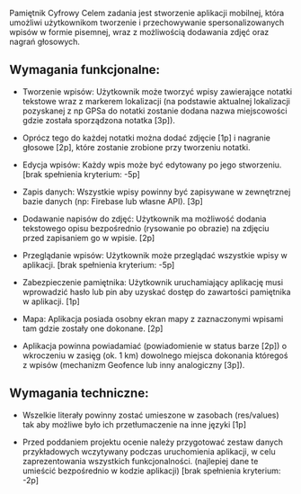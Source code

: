 Pamiętnik Cyfrowy
Celem zadania jest stworzenie aplikacji mobilnej, która umożliwi użytkownikom tworzenie i przechowywanie spersonalizowanych wpisów w formie pisemnej, wraz z możliwością dodawania zdjęć oraz nagrań głosowych.

## Wymagania funkcjonalne:
* Tworzenie wpisów: Użytkownik może tworzyć wpisy zawierające notatki tekstowe wraz z markerem lokalizacji (na podstawie aktualnej lokalizacji pozyskanej z np GPSa do notatki zostanie dodana nazwa miejscowości gdzie została sporządzona notatka [3p]). 

* Oprócz tego do każdej notatki można dodać zdjęcie [1p] i nagranie głosowe [2p], które zostanie zrobione przy tworzeniu notatki.

* Edycja wpisów: Każdy wpis może być edytowany po jego stworzeniu. [brak spełnienia kryterium: -5p]

* Zapis danych: Wszystkie wpisy powinny być zapisywane w zewnętrznej bazie danych (np: Firebase lub własne API). [3p]

* Dodawanie napisów do zdjęć: Użytkownik ma możliwość dodania tekstowego opisu bezpośrednio (rysowanie po obrazie) na zdjęciu przed zapisaniem go w wpisie. [2p]

* Przeglądanie wpisów: Użytkownik może przeglądać wszystkie wpisy w aplikacji. [brak spełnienia kryterium: -5p]

* Zabezpieczenie pamiętnika: Użytkownik uruchamiający aplikację musi wprowadzić hasło lub pin aby uzyskać dostęp do zawartości pamiętnika w aplikacji. [1p]

* Mapa: Aplikacja posiada osobny ekran mapy z zaznaczonymi wpisami tam gdzie zostały one dokonane. [2p]

* Aplikacja powinna powiadamiać (powiadomienie w status barze [2p]) o wkroczeniu w zasięg (ok. 1 km) dowolnego miejsca dokonania któregoś z wpisów (mechanizm Geofence lub inny analogiczny [3p]).

## Wymagania techniczne:

* Wszelkie literały powinny zostać umieszone w zasobach (res/values) tak aby możliwe było ich przetłumaczenie na inne języki [1p]

* Przed poddaniem projektu ocenie należy przygotować zestaw danych przykładowych wczytywany podczas uruchomienia aplikacji, w celu zaprezentowania wszystkich funkcjonalności. (najlepiej dane te umieścić bezpośrednio w kodzie aplikacji) [brak spełnienia kryterium: -2p]